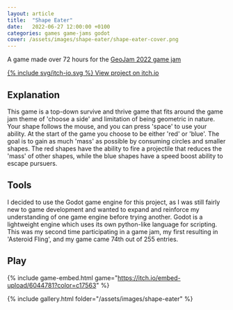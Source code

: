 ```yaml
---
layout: article
title:  "Shape Eater"
date:   2022-06-27 12:00:00 +0100
categories: games game-jams godot
cover: /assets/images/shape-eater/shape-eater-cover.png
---
```


A game made over 72 hours for the [GeoJam 2022 game jam](https://itch.io/jam/geojam-2022)

<!--more-->

[{% include svg/itch-io.svg %} View project on itch.io](https://mattbann.itch.io/shape-eater)

## Explanation

This game is a top-down survive and thrive game that fits around the game jam theme of 'choose a side' and limitation of being geometric in nature. Your shape follows the mouse, and you can press 'space' to use your ability. At the start of the game you choose to be either 'red' or 'blue'. The goal is to gain as much 'mass' as possible by consuming circles and smaller shapes. The red shapes have the ability to fire a projectile that reduces the 'mass' of other shapes, while the blue shapes have a speed boost ability to escape pursuers.

## Tools

I decided to use the Godot game engine for this project, as I was still fairly new to game development and wanted to expand and reinforce my understanding of one game engine before trying another. Godot is a lightweight engine which uses its own python-like language for scripting. This was my second time participating in a game jam, my first resulting in 'Asteroid Fling', and my game came 74th out of 255 entries.

## Play

{% include game-embed.html game="https://itch.io/embed-upload/6044781?color=c17563" %}

{% include gallery.html folder="/assets/images/shape-eater" %}
